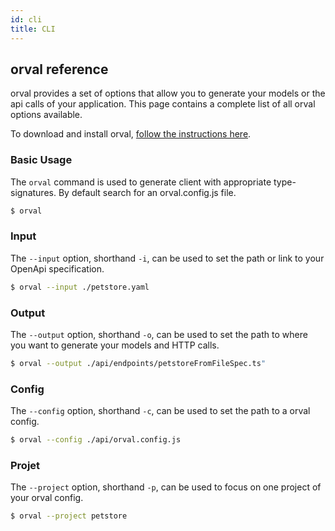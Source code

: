 ```yaml
---
id: cli
title: CLI
---
```


## orval reference

orval provides a set of options that allow you to generate your models or the api calls of your application. This page contains a complete list of all orval options available.

To download and install orval, [follow the instructions here](../installation).

### Basic Usage

The `orval` command is used to generate client with appropriate type-signatures. By default search for an orval.config.js file.

```bash
$ orval
```

### Input

The `--input` option, shorthand `-i`, can be used to set the path or link to your OpenApi specification.

```bash
$ orval --input ./petstore.yaml
```

### Output

The `--output` option, shorthand `-o`, can be used to set the path to where you want to generate your models and HTTP calls.

```bash
$ orval --output ./api/endpoints/petstoreFromFileSpec.ts"
```

### Config

The `--config` option, shorthand `-c`, can be used to set the path to a orval config.

```bash
$ orval --config ./api/orval.config.js
```

### Projet

The `--project` option, shorthand `-p`, can be used to focus on one project of your orval config.

```bash
$ orval --project petstore
```
